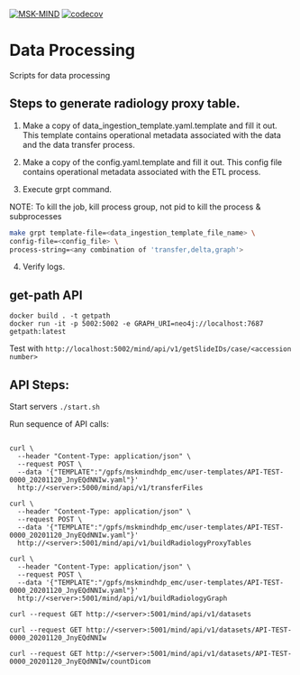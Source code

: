 [![MSK-MIND](https://circleci.com/gh/msk-mind/data-processing.svg?style=shield)](https://circleci.com/gh/msk-mind/data-processing) [![codecov](https://codecov.io/gh/msk-mind/data-processing/branch/master/graph/badge.svg)](https://app.codecov.io/gh/msk-mind/data-processing)

# Data Processing
Scripts for data processing


## Steps to generate radiology proxy table.
1. Make a copy of data_ingestion_template.yaml.template and fill it out. This template contains operational metadata associated with the data and the data transfer process. 

2. Make a copy of the config.yaml.template and fill it out. This config file contains operational metadata associated with the ETL process.

3. Execute grpt command. 

NOTE: To kill the job, kill process group, not pid to kill the process & subprocesses

```bash
make grpt template-file=<data_ingestion_template_file_name> \
config-file=<config_file> \
process-string=<any combination of 'transfer,delta,graph'>
```   

4. Verify logs.


## get-path API
```
docker build . -t getpath
docker run -it -p 5002:5002 -e GRAPH_URI=neo4j://localhost:7687 getpath:latest
```
Test with `http://localhost:5002/mind/api/v1/getSlideIDs/case/<accession number>`



## API Steps:

Start servers `./start.sh`

Run sequence of API calls:

```

curl \
  --header "Content-Type: application/json" \
  --request POST \
  --data '{"TEMPLATE":"/gpfs/mskmindhdp_emc/user-templates/API-TEST-0000_20201120_JnyEQdNNIw.yaml"}' 
  http://<server>:5000/mind/api/v1/transferFiles

curl \
  --header "Content-Type: application/json" \
  --request POST \
  --data '{"TEMPLATE":"/gpfs/mskmindhdp_emc/user-templates/API-TEST-0000_20201120_JnyEQdNNIw.yaml"}' 
  http://<server>:5001/mind/api/v1/buildRadiologyProxyTables

curl \
  --header "Content-Type: application/json" \
  --request POST \
  --data '{"TEMPLATE":"/gpfs/mskmindhdp_emc/user-templates/API-TEST-0000_20201120_JnyEQdNNIw.yaml"}' 
  http://<server>:5001/mind/api/v1/buildRadiologyGraph

curl --request GET http://<server>:5001/mind/api/v1/datasets

curl --request GET http://<server>:5001/mind/api/v1/datasets/API-TEST-0000_20201120_JnyEQdNNIw

curl --request GET http://<server>:5001/mind/api/v1/datasets/API-TEST-0000_20201120_JnyEQdNNIw/countDicom
```
